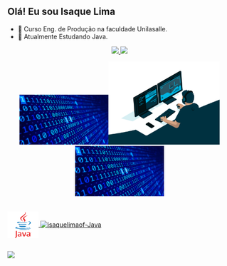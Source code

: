 ## Olá! Eu sou Isaque Lima

- 🌱 Curso Eng. de Produção na faculdade Unilasalle.
- 🌱 Atualmente Estudando Java.


<div align="center">
  <a href="https://github.com/isaquelimaof">
  <img height="180em" src="https://github-readme-stats.vercel.app/api?username=isaquelimaof&show_icons=true&theme=dark&include_all_commits=true&count_private=true"/>
  <img height="180em" src="https://github-readme-stats.vercel.app/api/top-langs/?username=isaquelimaof&layout=compact&langs_count=7&theme=dark"/>
</div>
  
  <p align="center">
  <img src="https://github.com/isaquelimaof/java-estudos/blob/main/GIF-Dados.gif" width="200"><img src="https://github.com/isaquelimaof/java-estudos/blob/main/code.gif" width="250"><img src="https://github.com/isaquelimaof/java-estudos/blob/main/GIF-Dados.gif" width="200">
  </div>
  
<div style="display: inline_block"><br>
  <img align="center" alt="isaquelimaof-Java" height="60" width="70" src="https://raw.githubusercontent.com/devicons/devicon/2ae2a900d2f041da66e950e4d48052658d850630/icons/java/java-original-wordmark.svg">
  <img align="center" alt="isaquelimaof-Java" height="60" width="70" 
 src="https://cdn.jsdelivr.net/gh/devicons/devicon/icons/python/python-original-wordmark.svg"/>
</div>
  
  ##
 
<div> 
<a href="https://www.linkedin.com/in/isaquelimaof" target="_blank"><img src="https://img.shields.io/badge/-LinkedIn-%230077B5?style=for-the-badge&logo=linkedin&logoColor=white" target="_blank"></a> 
</div>
  


  

